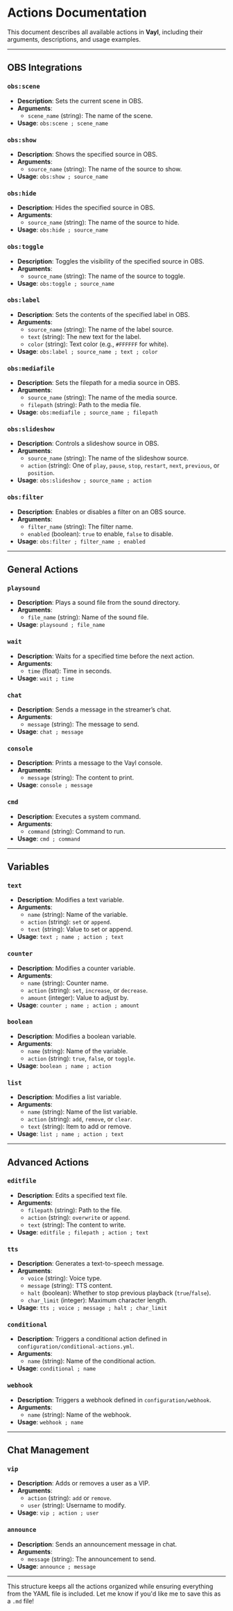# Actions Documentation

This document describes all available actions in **Vayl**, including their arguments, descriptions, and usage examples.

---

## OBS Integrations

### `obs:scene`
- **Description**: Sets the current scene in OBS.
- **Arguments**:
  - `scene_name` (string): The name of the scene.
- **Usage**: `obs:scene ; scene_name`

### `obs:show`
- **Description**: Shows the specified source in OBS.
- **Arguments**:
  - `source_name` (string): The name of the source to show.
- **Usage**: `obs:show ; source_name`

### `obs:hide`
- **Description**: Hides the specified source in OBS.
- **Arguments**:
  - `source_name` (string): The name of the source to hide.
- **Usage**: `obs:hide ; source_name`

### `obs:toggle`
- **Description**: Toggles the visibility of the specified source in OBS.
- **Arguments**:
  - `source_name` (string): The name of the source to toggle.
- **Usage**: `obs:toggle ; source_name`

### `obs:label`
- **Description**: Sets the contents of the specified label in OBS.
- **Arguments**:
  - `source_name` (string): The name of the label source.
  - `text` (string): The new text for the label.
  - `color` (string): Text color (e.g., `#FFFFFF` for white).
- **Usage**: `obs:label ; source_name ; text ; color`

### `obs:mediafile`
- **Description**: Sets the filepath for a media source in OBS.
- **Arguments**:
  - `source_name` (string): The name of the media source.
  - `filepath` (string): Path to the media file.
- **Usage**: `obs:mediafile ; source_name ; filepath`

### `obs:slideshow`
- **Description**: Controls a slideshow source in OBS.
- **Arguments**:
  - `source_name` (string): The name of the slideshow source.
  - `action` (string): One of `play`, `pause`, `stop`, `restart`, `next`, `previous`, or `position`.
- **Usage**: `obs:slideshow ; source_name ; action`

### `obs:filter`
- **Description**: Enables or disables a filter on an OBS source.
- **Arguments**:
  - `filter_name` (string): The filter name.
  - `enabled` (boolean): `true` to enable, `false` to disable.
- **Usage**: `obs:filter ; filter_name ; enabled`

---

## General Actions

### `playsound`
- **Description**: Plays a sound file from the sound directory.
- **Arguments**:
  - `file_name` (string): Name of the sound file.
- **Usage**: `playsound ; file_name`

### `wait`
- **Description**: Waits for a specified time before the next action.
- **Arguments**:
  - `time` (float): Time in seconds.
- **Usage**: `wait ; time`

### `chat`
- **Description**: Sends a message in the streamer’s chat.
- **Arguments**:
  - `message` (string): The message to send.
- **Usage**: `chat ; message`

### `console`
- **Description**: Prints a message to the Vayl console.
- **Arguments**:
  - `message` (string): The content to print.
- **Usage**: `console ; message`

### `cmd`
- **Description**: Executes a system command.
- **Arguments**:
  - `command` (string): Command to run.
- **Usage**: `cmd ; command`

---

## Variables

### `text`
- **Description**: Modifies a text variable.
- **Arguments**:
  - `name` (string): Name of the variable.
  - `action` (string): `set` or `append`.
  - `text` (string): Value to set or append.
- **Usage**: `text ; name ; action ; text`

### `counter`
- **Description**: Modifies a counter variable.
- **Arguments**:
  - `name` (string): Counter name.
  - `action` (string): `set`, `increase`, or `decrease`.
  - `amount` (integer): Value to adjust by.
- **Usage**: `counter ; name ; action ; amount`

### `boolean`
- **Description**: Modifies a boolean variable.
- **Arguments**:
  - `name` (string): Name of the variable.
  - `action` (string): `true`, `false`, or `toggle`.
- **Usage**: `boolean ; name ; action`

### `list`
- **Description**: Modifies a list variable.
- **Arguments**:
  - `name` (string): Name of the list variable.
  - `action` (string): `add`, `remove`, or `clear`.
  - `text` (string): Item to add or remove.
- **Usage**: `list ; name ; action ; text`

---

## Advanced Actions

### `editfile`
- **Description**: Edits a specified text file.
- **Arguments**:
  - `filepath` (string): Path to the file.
  - `action` (string): `overwrite` or `append`.
  - `text` (string): The content to write.
- **Usage**: `editfile ; filepath ; action ; text`

### `tts`
- **Description**: Generates a text-to-speech message.
- **Arguments**:
  - `voice` (string): Voice type.
  - `message` (string): TTS content.
  - `halt` (boolean): Whether to stop previous playback (`true`/`false`).
  - `char_limit` (integer): Maximum character length.
- **Usage**: `tts ; voice ; message ; halt ; char_limit`

### `conditional`
- **Description**: Triggers a conditional action defined in `configuration/conditional-actions.yml`.
- **Arguments**:
  - `name` (string): Name of the conditional action.
- **Usage**: `conditional ; name`

### `webhook`
- **Description**: Triggers a webhook defined in `configuration/webhook`.
- **Arguments**:
  - `name` (string): Name of the webhook.
- **Usage**: `webhook ; name`

---

## Chat Management

### `vip`
- **Description**: Adds or removes a user as a VIP.
- **Arguments**:
  - `action` (string): `add` or `remove`.
  - `user` (string): Username to modify.
- **Usage**: `vip ; action ; user`

### `announce`
- **Description**: Sends an announcement message in chat.
- **Arguments**:
  - `message` (string): The announcement to send.
- **Usage**: `announce ; message`

---

This structure keeps all the actions organized while ensuring everything from the YAML file is included. Let me know if you'd like me to save this as a `.md` file!
